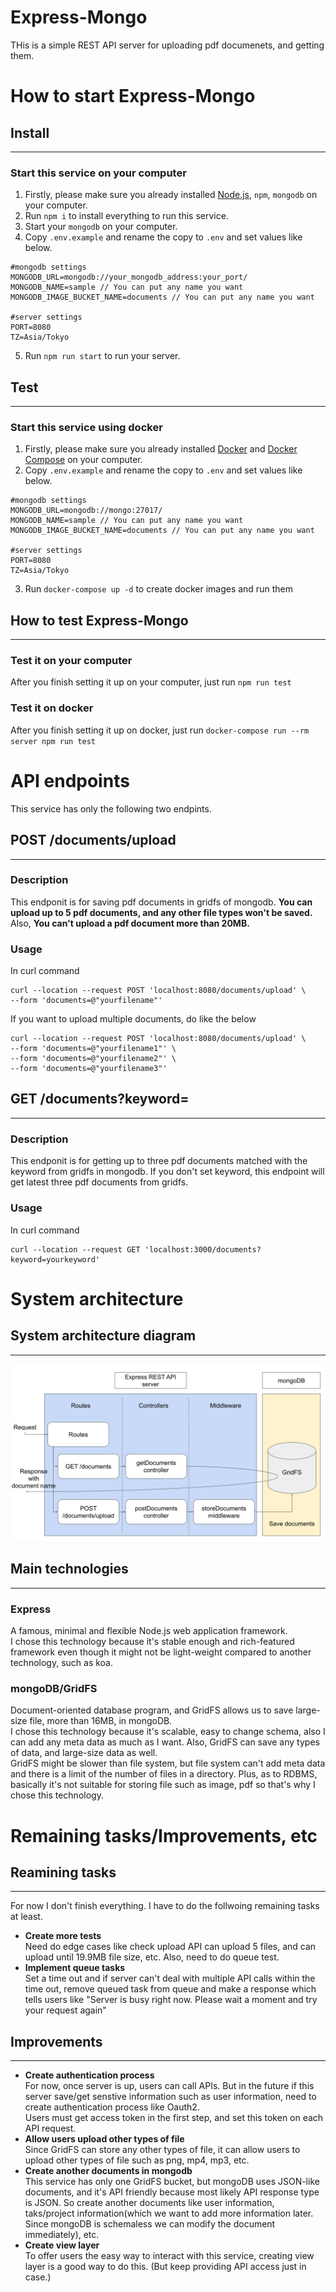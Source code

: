 # Express-Mongo

THis is a simple REST API server for uploading pdf documenets, and getting them.

# How to start Express-Mongo

## Install

---

### Start this service on your computer

1. Firstly, please make sure you already installed [Node.js](https://nodejs.org/en/), `npm`, `mongodb` on your computer.
2. Run `npm i` to install everything to run this service.
3. Start your `mongodb` on your computer.
4. Copy `.env.example` and rename the copy to `.env` and set values like below.

```
#mongodb settings
MONGODB_URL=mongodb://your_mongodb_address:your_port/
MONGODB_NAME=sample // You can put any name you want
MONGODB_IMAGE_BUCKET_NAME=documents // You can put any name you want

#server settings
PORT=8080
TZ=Asia/Tokyo

```

5. Run `npm run start` to run your server.

## Test

---

### Start this service using docker

1. Firstly, please make sure you already installed [Docker](https://docs.docker.com/get-docker/) and [Docker Compose](https://docs.docker.com/get-docker/) on your computer.
2. Copy `.env.example` and rename the copy to `.env` and set values like below.

```
#mongodb settings
MONGODB_URL=mongodb://mongo:27017/
MONGODB_NAME=sample // You can put any name you want
MONGODB_IMAGE_BUCKET_NAME=documents // You can put any name you want

#server settings
PORT=8080
TZ=Asia/Tokyo

```

3. Run `docker-compose up -d` to create docker images and run them

## How to test Express-Mongo

---

### Test it on your computer

After you finish setting it up on your computer, just run `npm run test`

### Test it on docker

After you finish setting it up on docker, just run `docker-compose run --rm server npm run test`

# API endpoints

This service has only the following two endpints.

## POST /documents/upload

---

### Description

This endponit is for saving pdf documents in gridfs of mongodb. **You can upload up to 5 pdf documents, and any other file types won't be saved.**\
Also, **You can't upload a pdf document more than 20MB.**

### Usage

In curl command

```
curl --location --request POST 'localhost:8080/documents/upload' \
--form 'documents=@"yourfilename"'
```

If you want to upload multiple documents, do like the below

```
curl --location --request POST 'localhost:8080/documents/upload' \
--form 'documents=@"yourfilename1"' \
--form 'documents=@"yourfilename2"' \
--form 'documents=@"yourfilename3"'
```

## GET /documents?keyword=

---

### Description

This endponit is for getting up to three pdf documents matched with the keyword from gridfs in mongodb. If you don't set keyword, this endpoint will get latest three pdf documents from gridfs.

### Usage

In curl command

```
curl --location --request GET 'localhost:3000/documents?keyword=yourkeyword'
```

# System architecture

## System architecture diagram

---

![System architecture diagram](/assets/system_architecture.svg)

## Main technologies

---

### Express

A famous, minimal and flexible Node.js web application framework.\
I chose this technology because it's stable enough and rich-featured framework even though it might not be light-weight compared to another technology, such as koa.

### mongoDB/GridFS

Document-oriented database program, and GridFS allows us to save large-size file, more than 16MB, in mongoDB.\
I chose this technology because it's scalable, easy to change schema, also I can add any meta data as much as I want. Also, GridFS can save any types of data, and large-size data as well.\
GridFS might be slower than file system, but file system can't add meta data and there is a limit of the number of files in a directory. Plus, as to RDBMS, basically it's not suitable for storing file such as image, pdf so that's why I chose this technology.

# Remaining tasks/Improvements, etc

## Reamining tasks

---

For now I don't finish everything. I have to do the follwoing remaining tasks at least.

- **Create more tests**\
  Need do edge cases like check upload API can upload 5 files, and can upload until 19.9MB file size, etc. Also, need to do queue test.
- **Implement queue tasks**\
  Set a time out and if server can't deal with multiple API calls within the time out, remove queued task from queue and make a response which tells users like "Server is busy right now. Please wait a moment and try your request again"

## Improvements

---

- **Create authentication process**\
  For now, once server is up, users can call APIs. But in the future if this server save/get senstive information such as user information, need to create authentication process like Oauth2.\
  Users must get access token in the first step, and set this token on each API request.
- **Allow users upload other types of file**\
  Since GridFS can store any other types of file, it can allow users to upload other types of file such as png, mp4, mp3, etc.
- **Create another documents in mongodb**\
  This service has only one GridFS bucket, but mongoDB uses JSON-like documents, and it's API friendly because most likely API response type is JSON. So create another documents like user information, taks/project information(which we want to add more information later. Since mongoDB is schemaless we can modify the document immediately), etc.
- **Create view layer**\
  To offer users the easy way to interact with this service, creating view layer is a good way to do this. (But keep providing API access just in case.)
